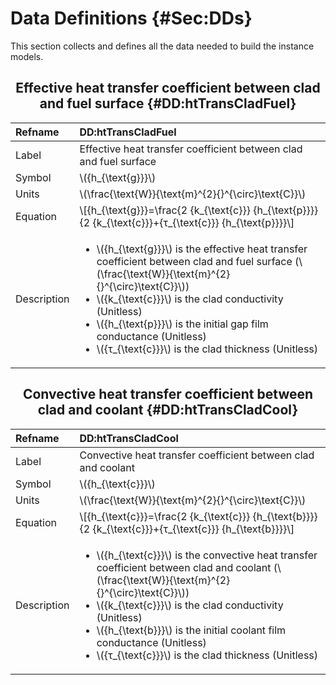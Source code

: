 # Data Definitions {#Sec:DDs}

This section collects and defines all the data needed to build the instance models.

<div align="center">

## Effective heat transfer coefficient between clad and fuel surface {#DD:htTransCladFuel}

</div>

|Refname    |DD:htTransCladFuel                                                                                                                                                                                                                                                                                                                                                                    |
|:----------|:-------------------------------------------------------------------------------------------------------------------------------------------------------------------------------------------------------------------------------------------------------------------------------------------------------------------------------------------------------------------------------------|
|Label      |Effective heat transfer coefficient between clad and fuel surface                                                                                                                                                                                                                                                                                                                     |
|Symbol     |\\({h\_{\text{g}}}\\)                                                                                                                                                                                                                                                                                                                                                                 |
|Units      |\\(\frac{\text{W}}{\text{m}^{2}{}^{\circ}\text{C}}\\)                                                                                                                                                                                                                                                                                                                                 |
|Equation   |\\[{h\_{\text{g}}}=\frac{2 {k\_{\text{c}}} {h\_{\text{p}}}}{2 {k\_{\text{c}}}+{τ\_{\text{c}}} {h\_{\text{p}}}}\\]                                                                                                                                                                                                                                                                     |
|Description|<ul><li>\\({h\_{\text{g}}}\\) is the effective heat transfer coefficient between clad and fuel surface (\\(\frac{\text{W}}{\text{m}^{2}{}^{\circ}\text{C}}\\))</li><li>\\({k\_{\text{c}}}\\) is the clad conductivity (Unitless)</li><li>\\({h\_{\text{p}}}\\) is the initial gap film conductance (Unitless)</li><li>\\({τ\_{\text{c}}}\\) is the clad thickness (Unitless)</li></ul>|

<div align="center">

## Convective heat transfer coefficient between clad and coolant {#DD:htTransCladCool}

</div>

|Refname    |DD:htTransCladCool                                                                                                                                                                                                                                                                                                                                                                    |
|:----------|:-------------------------------------------------------------------------------------------------------------------------------------------------------------------------------------------------------------------------------------------------------------------------------------------------------------------------------------------------------------------------------------|
|Label      |Convective heat transfer coefficient between clad and coolant                                                                                                                                                                                                                                                                                                                         |
|Symbol     |\\({h\_{\text{c}}}\\)                                                                                                                                                                                                                                                                                                                                                                 |
|Units      |\\(\frac{\text{W}}{\text{m}^{2}{}^{\circ}\text{C}}\\)                                                                                                                                                                                                                                                                                                                                 |
|Equation   |\\[{h\_{\text{c}}}=\frac{2 {k\_{\text{c}}} {h\_{\text{b}}}}{2 {k\_{\text{c}}}+{τ\_{\text{c}}} {h\_{\text{b}}}}\\]                                                                                                                                                                                                                                                                     |
|Description|<ul><li>\\({h\_{\text{c}}}\\) is the convective heat transfer coefficient between clad and coolant (\\(\frac{\text{W}}{\text{m}^{2}{}^{\circ}\text{C}}\\))</li><li>\\({k\_{\text{c}}}\\) is the clad conductivity (Unitless)</li><li>\\({h\_{\text{b}}}\\) is the initial coolant film conductance (Unitless)</li><li>\\({τ\_{\text{c}}}\\) is the clad thickness (Unitless)</li></ul>|
